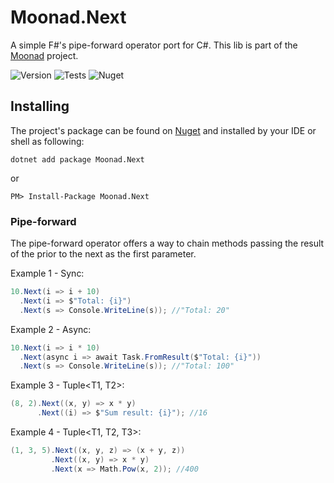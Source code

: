 # Moonad.Next

A simple F#'s pipe-forward operator port for C#. This lib is part of the [Moonad](https://moonad.net) project.

![Version](https://img.shields.io/nuget/v/moonad.next?label=version&color=029632) ![Tests](https://img.shields.io/github/actions/workflow/status/moonad-dotnet/moonad.next/tests.yml?logo=github&label=tests&color=029632) ![Nuget](https://img.shields.io/nuget/dt/moonad.next?logo=nuget&label=downloads&color=029632)

## Installing
The project's package can be found on [Nuget](https://nuget.org/packages/moonad.next) and installed by your IDE or shell as following:

```shell
dotnet add package Moonad.Next
```

or

```shell
PM> Install-Package Moonad.Next
```

### Pipe-forward

The pipe-forward operator offers a way to chain methods passing the result of the prior to the next as the first parameter.

Example 1 - Sync:
```c#
10.Next(i => i + 10)
  .Next(i => $"Total: {i}")
  .Next(s => Console.WriteLine(s)); //"Total: 20"
```

Example 2 - Async:
```c#
10.Next(i => i * 10)
  .Next(async i => await Task.FromResult($"Total: {i}"))
  .Next(s => Console.WriteLine(s)); //"Total: 100"
```

Example 3 - Tuple<T1, T2>:
```c#
(8, 2).Next((x, y) => x * y)
      .Next((i) => $"Sum result: {i}"); //16
```

Example 4 - Tuple<T1, T2, T3>:
```c#
(1, 3, 5).Next((x, y, z) => (x + y, z))
         .Next((x, y) => x * y)
         .Next(x => Math.Pow(x, 2)); //400
```
